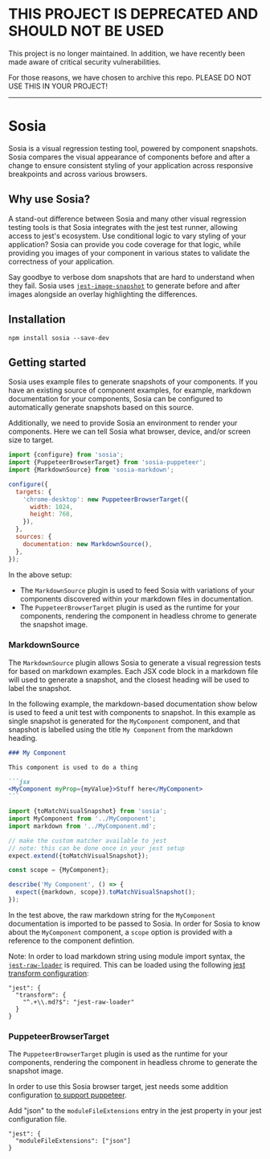# THIS PROJECT IS DEPRECATED AND SHOULD NOT BE USED

This project is no longer maintained. In addition, we have recently been made aware of critical security vulnerabilities.

For those reasons, we have chosen to archive this repo. PLEASE DO NOT USE THIS IN YOUR PROJECT!

---

# Sosia

Sosia is a visual regression testing tool, powered by component snapshots. Sosia compares the visual appearance of components before and after a change to ensure consistent styling of your application across responsive breakpoints and across various browsers.

## Why use Sosia?

A stand-out difference between Sosia and many other visual regression testing tools is that Sosia integrates with the jest test runner, allowing access to jest's ecosystem. Use conditional logic to vary styling of your application? Sosia can provide you code coverage for that logic, while providing you images of your component in various states to validate the correctness of your application.

Say goodbye to verbose dom snapshots that are hard to understand when they fail. Sosia uses [`jest-image-snapshot`](https://www.npmjs.com/package/jest-image-snapshot) to generate before and after images alongside an overlay highlighting the differences.

## Installation

```term
npm install sosia --save-dev
```

## Getting started

Sosia uses example files to generate snapshots of your components. If you have an existing source of component examples, for example, markdown documentation for your components, Sosia can be configured to automatically generate snapshots based on this source.

Additionally, we need to provide Sosia an environment to render your components. Here we can tell Sosia what browser, device, and/or screen size to target.

```js
import {configure} from 'sosia';
import {PuppeteerBrowserTarget} from 'sosia-puppeteer';
import {MarkdownSource} from 'sosia-markdown';

configure({
  targets: {
    'chrome-desktop': new PuppeteerBrowserTarget({
      width: 1024,
      height: 768,
    }),
  },
  sources: {
    documentation: new MarkdownSource(),
  },
});
```

In the above setup:

- The `MarkdownSource` plugin is used to feed Sosia with variations of your components discovered within your markdown files in documentation.
- The `PuppeteerBrowserTarget` plugin is used as the runtime for your components, rendering the component in headless chrome to generate the snapshot image.

### MarkdownSource

The `MarkdownSource` plugin allows Sosia to generate a visual regression tests for based on markdown examples. Each JSX code block in a markdown file will used to generate a snapshot, and the closest heading will be used to label the snapshot.

In the following example, the markdown-based documentation show below is used to feed a unit test with components to snapshot. In this example as single snapshot is generated for the `MyComponent` component, and that snapshot is labelled using the title `My Component` from the markdown heading.

````markdown
### My Component

This component is used to do a thing

```jsx
<MyComponent myProp={myValue}>Stuff here</MyComponent>
```
````

```jsx
import {toMatchVisualSnapshot} from 'sosia';
import MyComponent from '../MyComponent';
import markdown from '../MyComponent.md';

// make the custom matcher available to jest
// note: this can be done once in your jest setup
expect.extend({toMatchVisualSnapshot});

const scope = {MyComponent};

describe('My Component', () => {
  expect({markdown, scope}).toMatchVisualSnapshot();
});
```

In the test above, the raw markdown string for the `MyComponent` documentation is imported to be passed to Sosia. In order for Sosia to know about the `MyComponent` component, a `scope` option is provided with a reference to the component defintion.

Note: In order to load markdown string using module import syntax, the [`jest-raw-loader`](https://github.com/keplersj/jest-raw-loader) is required. This can be loaded using the following [jest transform configuration](https://jestjs.io/docs/en/configuration.html#transform-object-string-string):

```
"jest": {
  "transform": {
    "^.+\\.md?$": "jest-raw-loader"
  }
}
```

### PuppeteerBrowserTarget

The `PuppeteerBrowserTarget` plugin is used as the runtime for your components, rendering the component in headless chrome to generate the snapshot image.

In order to use this Sosia browser target, jest needs some addition configuration [to support puppeteer](https://github.com/GoogleChrome/puppeteer/issues/2754).

Add "json" to the `moduleFileExtensions` entry in the jest property in your jest configuration file.

```
"jest": {
  "moduleFileExtensions": ["json"]
}
```
